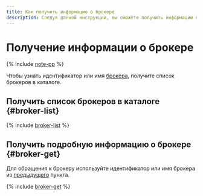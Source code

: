 ```yaml
---
title: Как получить информацию о брокере
description: Следуя данной инструкции, вы сможете получить информацию о брокере.
---
```


# Получение информации о брокере

{% include [note-pp](../../../_includes/iot-core/note-pp.md) %}

Чтобы узнать идентификатор или имя [брокера](../../concepts/index.md#broker), получите список брокеров в каталоге.

## Получить список брокеров в каталоге {#broker-list}

{% include [broker-list](../../../_includes/iot-core/broker-list.md) %}

## Получить подробную информацию о брокере {#broker-get}

Для обращения к брокеру используйте идентификатор или имя брокера из [предыдущего](#broker-list) пункта.

{% include [broker-get](../../../_includes/iot-core/broker-get.md) %}